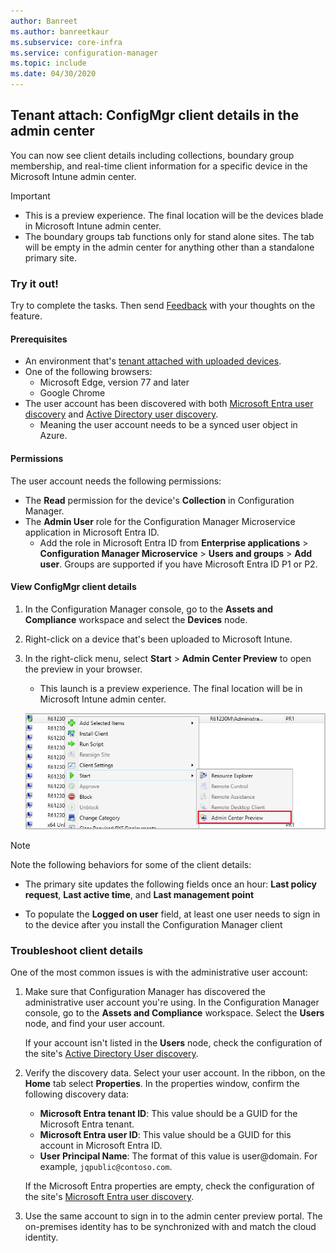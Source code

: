 ```yaml
---
author: Banreet
ms.author: banreetkaur
ms.subservice: core-infra
ms.service: configuration-manager
ms.topic: include
ms.date: 04/30/2020
---
```


## <a name="bkmk_mem"></a> Tenant attach: ConfigMgr client details in the admin center
<!--6374854, 6521921-->

You can now see client details including collections, boundary group membership, and real-time client information for a specific device in the Microsoft Intune admin center.

> [!Important]
> - This is a preview experience. The final location will be the devices blade in Microsoft Intune admin center.
> - The boundary groups tab functions only for stand alone sites. The tab will be empty in the admin center for anything other than a standalone primary site.

### Try it out!

Try to complete the tasks. Then send [Feedback](../../technical-preview-2003.md#bkmk_feedback) with your thoughts on the feature.

#### Prerequisites

- An environment that's [tenant attached with uploaded devices](../../../../../tenant-attach/device-sync-actions.md).
- One of the following browsers:
  - Microsoft Edge, version 77 and later
  - Google Chrome
- The user account has been discovered with both [Microsoft Entra user discovery](../../../../servers/deploy/configure/about-discovery-methods.md#azureaddisc) and [Active Directory user discovery](../../../../servers/deploy/configure/about-discovery-methods.md#bkmk_aboutUser).
  - Meaning the user account needs to be a synced user object in Azure.

#### Permissions

The user account needs the following permissions:

- The **Read** permission for the device's **Collection** in Configuration Manager.
- The **Admin User** role for the Configuration Manager Microservice application in Microsoft Entra ID.
  - Add the role in Microsoft Entra ID from **Enterprise applications** > **Configuration Manager Microservice** > **Users and groups** > **Add user**. Groups are supported if you have Microsoft Entra ID P1 or P2.

#### View ConfigMgr client details

1. In the Configuration Manager console, go to the **Assets and Compliance** workspace and select the **Devices** node.
1. Right-click on a device that's been uploaded to Microsoft Intune.
1. In the right-click menu, select **Start** > **Admin Center Preview** to open the preview in your browser.
     - This launch is a preview experience. The final location will be in Microsoft Intune admin center.

   [![Launch the Admin Center Preview](../../media/6374854-start-admin-center.png)](../../media/6374854-start-admin-center.png#lightbox)

> [!NOTE]
> Note the following behaviors for some of the client details:
>
> - The primary site updates the following fields once an hour: **Last policy request**, **Last active time**, and **Last management point**
>
> - To populate the **Logged on user** field, at least one user needs to sign in to the device after you install the Configuration Manager client

### Troubleshoot client details

One of the most common issues is with the administrative user account:

1. Make sure that Configuration Manager has discovered the administrative user account you're using. In the Configuration Manager console, go to the **Assets and Compliance** workspace. Select the **Users** node, and find your user account.

    If your account isn't listed in the **Users** node, check the configuration of the site's [Active Directory User discovery](../../../../servers/deploy/configure/about-discovery-methods.md#bkmk_aboutUser).

1. Verify the discovery data. Select your user account. In the ribbon, on the **Home** tab select **Properties**. In the properties window, confirm the following discovery data:

    - **Microsoft Entra tenant ID**: This value should be a GUID for the Microsoft Entra tenant.
    - **Microsoft Entra user ID**: This value should be a GUID for this account in Microsoft Entra ID.
    - **User Principal Name**: The format of this value is user@domain. For example, `jqpublic@contoso.com`.

    If the Microsoft Entra properties are empty, check the configuration of the site's [Microsoft Entra user discovery](../../../../servers/deploy/configure/about-discovery-methods.md#azureaddisc).

1. Use the same account to sign in to the admin center preview portal. The on-premises identity has to be synchronized with and match the cloud identity.
